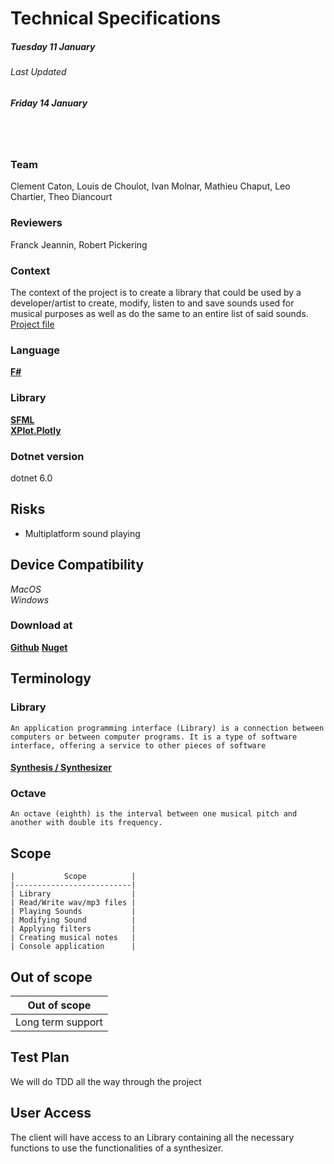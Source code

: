 # Technical Specifications

##### **Tuesday 11 January**

###### Last Updated

##### **Friday 14 January**

<br>
<br>

### Team

Clement Caton, Louis de Choulot, Ivan Molnar, Mathieu Chaput, Leo Chartier, Theo Diancourt

### Reviewers

Franck Jeannin, Robert Pickering

### Context

The context of the project is to create a library that could be used by a developer/artist to create, modify, listen to and save sounds used for musical purposes as well as do the same to an entire list of said sounds.  
[Project file](./Files/FsProject.pdf)

### Language

[**F#**](https://fsharp.org/)

### Library

[**SFML**](https://www.sfml-dev.org/index.php) <br>
[**XPlot.Plotly**](https://fslab.org/XPlot/plotly.html)

### Dotnet version

dotnet 6.0

## Risks

- Multiplatform sound playing

## Device Compatibility

*MacOS*<br>
*Windows*

### Download at

[**Github**](https://github.com/ClementCaton/ALGOSUP_2022_Project_3_A)
[**Nuget**](https://www.nuget.org/packages/Synthesizer/)

## Terminology

### Library

    An application programming interface (Library) is a connection between computers or between computer programs. It is a type of software interface, offering a service to other pieces of software

#### [Synthesis / Synthesizer](https://en.wikipedia.org/wiki/Synthesizer)

### Octave

    An octave (eighth) is the interval between one musical pitch and another with double its frequency. 

## Scope

    |           Scope          |
    |--------------------------|
    | Library                  |
    | Read/Write wav/mp3 files |
    | Playing Sounds           |
    | Modifying Sound          |
    | Applying filters         |
    | Creating musical notes   |
    | Console application      |

## Out of scope

|       Out of scope       |
|--------------------------|
| Long term support        |

## Test Plan

We will do TDD all the way through the project

## User Access

The client will have access to an Library containing all the necessary functions to use the functionalities of a synthesizer.
